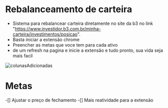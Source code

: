 # Rebalanceamento de carteira

- Sistema para rebalancear carteira diretamente no site da b3 no link "https://www.investidor.b3.com.br/minha-carteira/investimentos/posicao".
- Basta iniciar a extensão chrome
- Preencher as metas que voce tem para cada ativo
- de um refresh na pagina e inicie a extensão e tudo pronto, sua vida seja mais facil

![colunasAdicionadas](https://github.com/user-attachments/assets/a7c09048-ac4e-4c20-a897-01e641a4f689)

# Metas

-[] Ajustar o preço de fechamento
-[] Mais reatividade para a extensão


